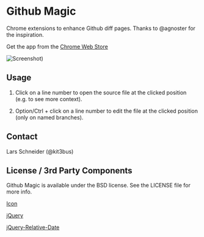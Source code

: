 # Github Magic

Chrome extensions to enhance Github diff pages. Thanks to @agnoster for the inspiration.

Get the app from the [Chrome Web Store](https://chrome.google.com/webstore/detail/github-magic/nebfkfejikecebcjgbbidmkpfnknbena)

![Screenshot](chrome-github-magic/raw/master/screenshot.png))


## Usage

1. Click on a line number to open the source file at the clicked position (e.g. to see more context). 

2. Option/Ctrl + click on a line number to edit the file at the clicked position (only on named branches).


## Contact

Lars Schneider (@kit3bus)


## License / 3rd Party Components

Github Magic is available under the BSD license. See the LICENSE file for more info.

[Icon](http://openclipart.org/detail/83863/magic-wand-by-jhnri4)

[jQuery](http://jquery.org/license/)

[jQuery-Relative-Date](https://github.com/drinks/jquery-relative-date)